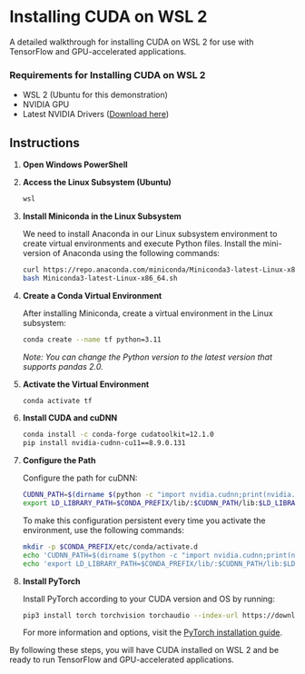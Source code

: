# Installing CUDA on WSL 2

A detailed walkthrough for installing CUDA on WSL 2 for use with TensorFlow and GPU-accelerated applications.

### Requirements for Installing CUDA on WSL 2

* WSL 2 (Ubuntu for this demonstration)
* NVIDIA GPU
* Latest NVIDIA Drivers ([Download here](https://www.nvidia.com/Download/index.aspx#))

## Instructions

1. **Open Windows PowerShell**

2. **Access the Linux Subsystem (Ubuntu)**
    ```sh
    wsl
    ```

3. **Install Miniconda in the Linux Subsystem**

    We need to install Anaconda in our Linux subsystem environment to create virtual environments and execute Python files. Install the mini-version of Anaconda using the following commands:

    ```sh
    curl https://repo.anaconda.com/miniconda/Miniconda3-latest-Linux-x86_64.sh -o Miniconda3-latest-Linux-x86_64.sh
    bash Miniconda3-latest-Linux-x86_64.sh
    ```

4. **Create a Conda Virtual Environment**

    After installing Miniconda, create a virtual environment in the Linux subsystem:

    ```sh
    conda create --name tf python=3.11
    ```

    *Note: You can change the Python version to the latest version that supports pandas 2.0.*

5. **Activate the Virtual Environment**

    ```sh
    conda activate tf
    ```

6. **Install CUDA and cuDNN**

    ```sh
    conda install -c conda-forge cudatoolkit=12.1.0
    pip install nvidia-cudnn-cu11==8.9.0.131
    ```

7. **Configure the Path**

    Configure the path for cuDNN:

    ```sh
    CUDNN_PATH=$(dirname $(python -c "import nvidia.cudnn;print(nvidia.cudnn.__file__)"))
    export LD_LIBRARY_PATH=$CONDA_PREFIX/lib/:$CUDNN_PATH/lib:$LD_LIBRARY_PATH
    ```

    To make this configuration persistent every time you activate the environment, use the following commands:

    ```sh
    mkdir -p $CONDA_PREFIX/etc/conda/activate.d
    echo 'CUDNN_PATH=$(dirname $(python -c "import nvidia.cudnn;print(nvidia.cudnn.__file__)"))' >> $CONDA_PREFIX/etc/conda/activate.d/env_vars.sh
    echo 'export LD_LIBRARY_PATH=$CONDA_PREFIX/lib/:$CUDNN_PATH/lib:$LD_LIBRARY_PATH' >> $CONDA_PREFIX/etc/conda/activate.d/env_vars.sh
    ```

8. **Install PyTorch**

    Install PyTorch according to your CUDA version and OS by running:

    ```sh
    pip3 install torch torchvision torchaudio --index-url https://download.pytorch.org/whl/cu121
    ```

    For more information and options, visit the [PyTorch installation guide](https://pytorch.org/get-started/locally/).

By following these steps, you will have CUDA installed on WSL 2 and be ready to run TensorFlow and GPU-accelerated applications.